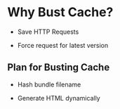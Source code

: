 # Why Bust Cache?

*   Save HTTP Requests

*   Force request for latest version


## Plan for Busting Cache

*   Hash bundle filename

*   Generate HTML dynamically
